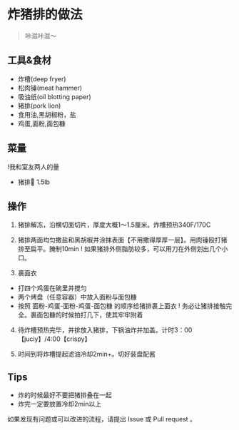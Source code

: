 # 炸猪排的做法

<!-- 标题格式必须是 `菜名` + `的做法`。和文件名一致。 -->

> 咔滋咔滋～

## 工具&食材

- 炸槽(deep fryer)
- 松肉锤(meat hammer)
- 吸油纸(oil blotting paper)
- 猪排(pork lion)
- 食用油,黑胡椒粉，盐
- 鸡蛋,面粉,面包糠

## 菜量
!我和室友两人的量

- 猪排🥩 1.5lb


## 操作

1. 猪排解冻，沿横切面切片，厚度大概1～1.5厘米。炸槽预热340F/170C

2. 猪排两面均匀撒盐和黑胡椒并涂抹表面【不用撒得厚厚一层】。用肉锤殴打猪排至扁平。腌制10min
  ! 如果猪排外侧脂肪较多，可以用刀在外侧划出几个小口。

3. 裹面衣
  - 打四个鸡蛋在碗里并搅匀
  - 两个烤盘（任意容器）中放入面粉与面包糠
  - 按照 面粉-鸡蛋-面粉-鸡蛋-面包糠 的顺序给猪排裹上面衣
  ! 务必让猪排接触完全。裹面包糠的时候拍打几下，使其牢牢附着
   
4. 待炸槽预热完毕，并排放入猪排，下锅油炸并加盖。计时3：00【juciy】/4:00【crispy】

5. 时间到将炸槽提起滤油冷却2min+。切好装盘配酱


## Tips

- 炸的时候最好不要把猪排叠在一起
- 炸完一定要放置冷却2min以上

如果发现有问题或可以改进的流程，请提出 Issue 或 Pull request 。
